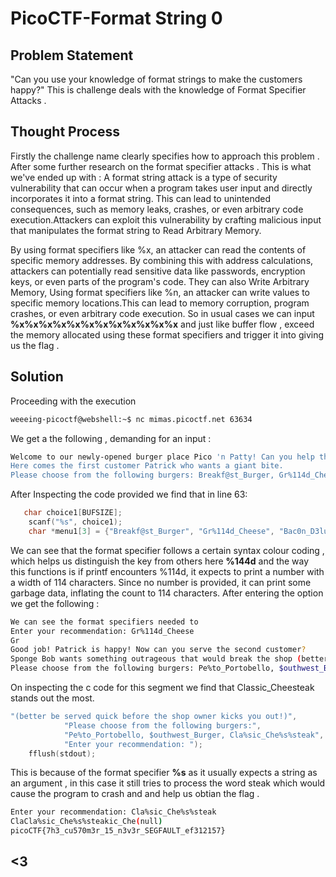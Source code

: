 # PicoCTF-Format String 0

## Problem Statement
"Can you use your knowledge of format strings to make the customers happy?"
This is challenge deals with the knowledge of Format Specifier Attacks .

## Thought Process
Firstly the challenge name clearly specifies how to approach this problem . After some further research on the format specifier attacks . This is what we've ended up with : A format string attack is a type of security vulnerability that can occur when a program takes user input and directly incorporates it into a format string. This can lead to unintended consequences, such as memory leaks, crashes, or even arbitrary code execution.Attackers can exploit this vulnerability by crafting malicious input that manipulates the format string to Read Arbitrary Memory. 

By using format specifiers like %x, an attacker can read the contents of specific memory addresses.
By combining this with address calculations, attackers can potentially read sensitive data like passwords, encryption keys, or even parts of the program's code. They can also Write Arbitrary Memory, Using format specifiers like %n, an attacker can write values to specific memory locations.This can lead to memory corruption, program crashes, or even arbitrary code execution. So in usual cases we can input **%x%x%x%x%x%x%x%x%x%x%x%x** and just like buffer flow , exceed the memory allocated using these format specifiers and trigger it into giving us the flag . 

## Solution
Proceeding with the execution 
```bash 
weeeing-picoctf@webshell:~$ nc mimas.picoctf.net 63634
```
We get a the following , demanding for an input :
```bash 
Welcome to our newly-opened burger place Pico 'n Patty! Can you help the picky customers find their favorite burger?
Here comes the first customer Patrick who wants a giant bite.
Please choose from the following burgers: Breakf@st_Burger, Gr%114d_Cheese, Bac0n_D3luxe
```
After Inspecting the code provided we find that in line 63:
```c
   char choice1[BUFSIZE];
    scanf("%s", choice1);
    char *menu1[3] = {"Breakf@st_Burger", "Gr%114d_Cheese", "Bac0n_D3luxe"};
```
We can see that the format specifier follows a certain syntax colour coding , which helps us distinguish the key from others here **%144d** and the way this functions is if printf encounters %114d, it expects to print a number with a width of 114 characters. Since no number is provided, it can print some garbage data, inflating the count to 114 characters. After entering the option we get the following :

```bash 
We can see the format specifiers needed to 
Enter your recommendation: Gr%114d_Cheese
Gr                                                                                                           4202954_Cheese
Good job! Patrick is happy! Now can you serve the second customer?
Sponge Bob wants something outrageous that would break the shop (better be served quick before the shop owner kicks you out!)
Please choose from the following burgers: Pe%to_Portobello, $outhwest_Burger, Cla%sic_Che%s%steak
```
On inspecting the c code for this segment we find that Classic_Cheesteak stands out the most.
```c
"(better be served quick before the shop owner kicks you out!)",
            "Please choose from the following burgers:",
            "Pe%to_Portobello, $outhwest_Burger, Cla%sic_Che%s%steak",
            "Enter your recommendation: ");
    fflush(stdout);
```
This is because of the format specifier **%s** as it usually expects a string as an argument , in this case it still tries to process the word steak which would cause the program to crash and and help us obtian the flag .

```bash
Enter your recommendation: Cla%sic_Che%s%steak
ClaCla%sic_Che%s%steakic_Che(null)
picoCTF{7h3_cu570m3r_15_n3v3r_SEGFAULT_ef312157}
```
## <3
